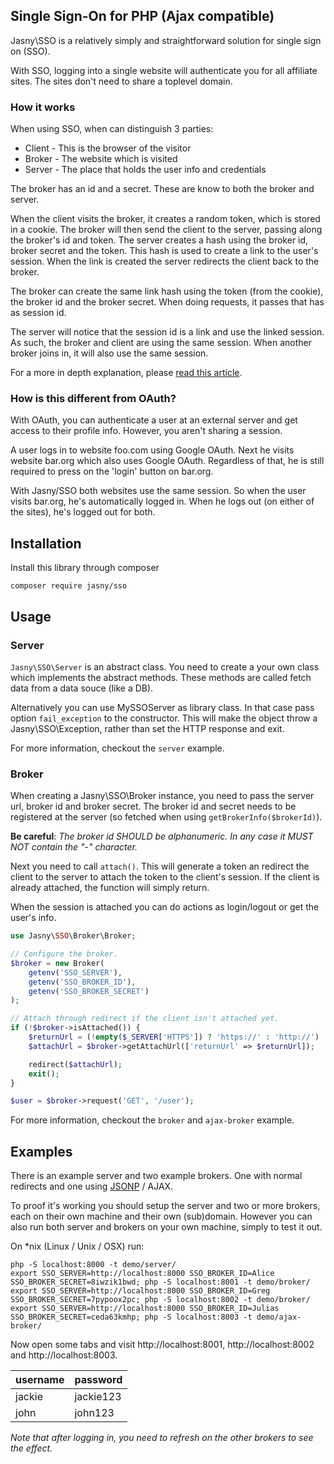 Single Sign-On for PHP (Ajax compatible)
---

Jasny\SSO is a relatively simply and straightforward solution for single sign on (SSO).

With SSO, logging into a single website will authenticate you for all affiliate sites. The sites don't need to share a
toplevel domain.

### How it works

When using SSO, when can distinguish 3 parties:

* Client - This is the browser of the visitor
* Broker - The website which is visited
* Server - The place that holds the user info and credentials

The broker has an id and a secret. These are know to both the broker and server.

When the client visits the broker, it creates a random token, which is stored in a cookie. The broker will then send
the client to the server, passing along the broker's id and token. The server creates a hash using the broker id, broker
secret and the token. This hash is used to create a link to the user's session. When the link is created the server
redirects the client back to the broker.

The broker can create the same link hash using the token (from the cookie), the broker id and the broker secret. When
doing requests, it passes that has as session id.

The server will notice that the session id is a link and use the linked session. As such, the broker and client are
using the same session. When another broker joins in, it will also use the same session.

For a more in depth explanation, please [read this article](https://github.com/jasny/sso/wiki).

### How is this different from OAuth?

With OAuth, you can authenticate a user at an external server and get access to their profile info. However, you
aren't sharing a session.

A user logs in to website foo.com using Google OAuth. Next he visits website bar.org which also uses Google OAuth.
Regardless of that, he is still required to press on the 'login' button on bar.org.

With Jasny/SSO both websites use the same session. So when the user visits bar.org, he's automatically logged in.
When he logs out (on either of the sites), he's logged out for both.

## Installation

Install this library through composer

    composer require jasny/sso

## Usage

### Server

`Jasny\SSO\Server` is an abstract class. You need to create a your own class which implements the abstract methods.
These methods are called fetch data from a data souce (like a DB).

Alternatively you can use MySSOServer as library class. In that case pass option `fail_exception` to the constructor.
This will make the object throw a Jasny\SSO\Exception, rather than set the HTTP response and exit.

For more information, checkout the `server` example.

### Broker

When creating a Jasny\SSO\Broker instance, you need to pass the server url, broker id and broker secret. The broker id
and secret needs to be registered at the server (so fetched when using `getBrokerInfo($brokerId)`).

**Be careful**: *The broker id SHOULD be alphanumeric. In any case it MUST NOT contain the "-" character.*

Next you need to call `attach()`. This will generate a token an redirect the client to the server to attach the token
to the client's session. If the client is already attached, the function will simply return.

When the session is attached you can do actions as login/logout or get the user's info.

```php
use Jasny\SSO\Broker\Broker;

// Configure the broker.
$broker = new Broker(
    getenv('SSO_SERVER'),
    getenv('SSO_BROKER_ID'),
    getenv('SSO_BROKER_SECRET')
);

// Attach through redirect if the client isn't attached yet.
if (!$broker->isAttached()) {
    $returnUrl = (!empty($_SERVER['HTTPS']) ? 'https://' : 'http://') . $_SERVER['HTTP_HOST'] . $_SERVER['REQUEST_URI'];
    $attachUrl = $broker->getAttachUrl(['returnUrl' => $returnUrl]);

    redirect($attachUrl);
    exit();
}

$user = $broker->request('GET', '/user');
```

For more information, checkout the `broker` and `ajax-broker` example.

## Examples

There is an example server and two example brokers. One with normal redirects and one using
[JSONP](https://en.wikipedia.org/wiki/JSONP) / AJAX.

To proof it's working you should setup the server and two or more brokers, each on their own machine and their own
(sub)domain. However you can also run both server and brokers on your own machine, simply to test it out.

On *nix (Linux / Unix / OSX) run:

    php -S localhost:8000 -t demo/server/
    export SSO_SERVER=http://localhost:8000 SSO_BROKER_ID=Alice SSO_BROKER_SECRET=8iwzik1bwd; php -S localhost:8001 -t demo/broker/
    export SSO_SERVER=http://localhost:8000 SSO_BROKER_ID=Greg SSO_BROKER_SECRET=7pypoox2pc; php -S localhost:8002 -t demo/broker/
    export SSO_SERVER=http://localhost:8000 SSO_BROKER_ID=Julias SSO_BROKER_SECRET=ceda63kmhp; php -S localhost:8003 -t demo/ajax-broker/

Now open some tabs and visit http://localhost:8001, http://localhost:8002 and http://localhost:8003.

username | password
-------- | --------
jackie   | jackie123
john     | john123

_Note that after logging in, you need to refresh on the other brokers to see the effect._
